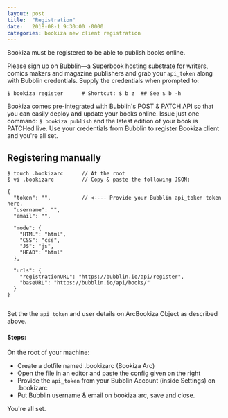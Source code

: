 ```yaml
---
layout: post
title:  "Registration"
date:   2018-08-1 9:30:00 -0000
categories: bookiza new client registration
---
```


Bookiza must be registered to be able to publish books online.  


Please sign up on [Bubblin](https://bubblin.io/)—a Superbook hosting substrate for writers, comics makers and magazine publishers and grab your `api_token` along with Bubblin credentials. Supply the credentials when prompted to: 


```
$ bookiza register      # Shortcut: $ b z  ## See $ b -h

```


Bookiza comes pre-integrated with Bubblin's POST & PATCH API so that you can easily deploy and update your books online. Issue just one command: `$ bookiza publish` and the latest edition of your book is PATCHed live. Use your credentials from Bubblin to register Bookiza client and you're all set.


## Registering manually

```
$ touch .bookizarc      // At the root
$ vi .bookizarc         // Copy & paste the following JSON:

{
  "token": "",          // <---- Provide your Bubblin api_token token here.
  "username": "",
  "email": "",
  
  "mode": {
    "HTML": "html",
    "CSS": "css",
    "JS": "js",
    "HEAD": "html"
  },

  "urls": {
    "registrationURL": "https://bubblin.io/api/register",
    "baseURL": "https://bubblin.io/api/books/"
  }
}


```

Set the the `api_token` and user details on ArcBookiza Object as described above. 

#### Steps:

On the root of your machine:

- Create a dotfile named .bookizarc (Bookiza Arc)
- Open the file in an editor and paste the config given on the right
- Provide the `api_token` from your Bubblin Account (inside Settings) on .bookizarc
- Put Bubblin username & email on bookiza arc, save and close.

You're all set. 

